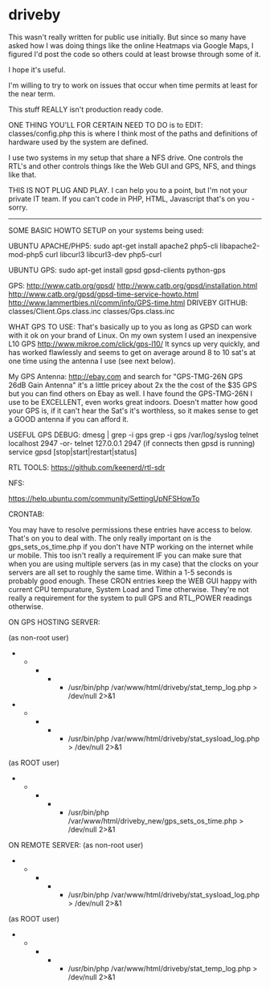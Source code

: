 # driveby
This wasn't really written for public use initially.  But since so many have asked how I was doing things like 
the online Heatmaps via Google Maps, I figured I'd post the code so others could at least browse through some
of it.  

I hope it's useful.

I'm willing to try to work on issues that occur when time permits at least for the near term. 

This stuff REALLY isn't production ready code.  

ONE THING YOU'LL FOR CERTAIN NEED TO DO is to EDIT: classes/config.php this is where I think most of the paths
and definitions of hardware used by the system are defined.

I use two systems in my setup that share a NFS drive.  One controls the RTL's and other controls things like 
the Web GUI and GPS, NFS, and things like that.

THIS IS NOT PLUG AND PLAY.  I can help you to a point, but I'm not your private IT team.  If you can't code in
PHP, HTML, Javascript that's on you - sorry.

------------

SOME BASIC HOWTO SETUP on your systems being used:

UBUNTU APACHE/PHP5:
   sudo apt-get install apache2 php5-cli libapache2-mod-php5 curl libcurl3 libcurl3-dev php5-curl

UBUNTU GPS:
   sudo apt-get install gpsd gpsd-clients python-gps

GPS:
   http://www.catb.org/gpsd/
   http://www.catb.org/gpsd/installation.html
   http://www.catb.org/gpsd/gpsd-time-service-howto.html
   http://www.lammertbies.nl/comm/info/GPS-time.html
   DRIVEBY GITHUB: classes/Client.Gps.class.inc
                   classes/Gps.class.inc

WHAT GPS TO USE: That's basically up to you as long as GPSD can work with it ok on your brand of Linux.
                 On my own system I used an inexpensive L10 GPS http://www.mikroe.com/click/gps-l10/
                 It syncs up very quickly, and has worked flawlessly and seems to get on average around 8 
                 to 10 sat's at one time using the antenna I use (see next below).

My GPS Antenna: http://ebay.com and search for "GPS-TMG-26N GPS 26dB Gain Antenna" it's a little pricey about 2x the 
                the cost of the $35 GPS but you can find others on Ebay as well.  I have found the GPS-TMG-26N 
                I use to be EXCELLENT, even works great indoors.  Doesn't matter how good your GPS is, if it
                can't hear the Sat's it's worthless, so it makes sense to get a GOOD antenna if you can afford it.

USEFUL GPS DEBUG:
   dmesg | grep -i gps
   grep -i gps /var/log/syslog
   telnet localhost 2947 -or- telnet 127.0.0.1 2947 (if connects then gpsd is running)
   service gpsd [stop|start|restart|status]
   
RTL TOOLS:
   https://github.com/keenerd/rtl-sdr

NFS:

   https://help.ubuntu.com/community/SettingUpNFSHowTo

CRONTAB:

You may have to resolve permissions these entries have access to below.  That's on you to deal with.
The only really important on is the gps_sets_os_time.php if you don't have NTP working on the internet while ur
mobile.  This too isn't really a requirement IF you can make sure that when you are using multiple servers (as
in my case) that the clocks on your servers are all set to roughly the same time.  Within a 1-5 seconds is 
probably good enough.  These CRON entries keep the WEB GUI happy with current CPU tempurature, System Load and Time
otherwise.  They're not really a requirement for the system to pull GPS and RTL_POWER readings otherwise.

ON GPS HOSTING SERVER:

   (as non-root user)
   * * * * * /usr/bin/php /var/www/html/driveby/stat_temp_log.php > /dev/null 2>&1
   * * * * * /usr/bin/php /var/www/html/driveby/stat_sysload_log.php > /dev/null 2>&1

   (as ROOT user)
   * * * * * /usr/bin/php /var/www/html/driveby_new/gps_sets_os_time.php > /dev/null 2>&1

ON REMOTE SERVER:
   (as non-root user)
   * * * * * /usr/bin/php /var/www/html/driveby/stat_sysload_log.php > /dev/null 2>&1

   (as ROOT user)
   * * * * * /usr/bin/php /var/www/html/driveby/stat_temp_log.php > /dev/null 2>&1
